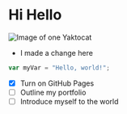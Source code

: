 # Hi Hello


![Image of one Yaktocat](https://octodex.github.com/images/yaktocat.png)


- I made a change here

``` javascript
var myVar = "Hello, world!";
```

- [x] Turn on GitHub Pages
- [ ] Outline my portfolio
- [ ] Introduce myself to the world
